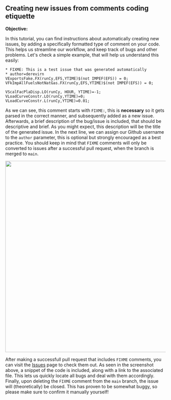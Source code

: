 ##  Creating new issues from comments coding etiquette

**Objective:** 

In this tutorial, you can find instructions about automatically creating new issues, by adding a specifically formatted type of comment on your code. This helps us streamline our workflow, and keep track of bugs and other problems. Let's check a simple example, that will help us understand this easily:

```
* FIXME: This is a test issue that was generated automatically
* author=derevirn
VExportsFake.FX(runCy,EFS,YTIME)$(not IMPEF(EFS)) = 0;
VFkImpAllFuelsNotNatGas.FX(runCy,EFS,YTIME)$(not IMPEF(EFS)) = 0;

VScalFacPlaDisp.LO(runCy, HOUR, YTIME)=-1;
VLoadCurveConstr.LO(runCy,YTIME)=0;
VLoadCurveConstr.L(runCy,YTIME)=0.01;
```
As we can see, this comment starts with `FIXME:`, this is **necessary** so it gets parsed in the correct manner, and subsequently added as a new issue. Afterwards, a brief description of the bug/issue is included, that should be descriptive and brief. As you might expect, this description will be the title of the generated issue. In the next line, we can assign our Github username to the `author` parameter, this is optional but strongly encouraged as a best practice. You should keep in mind that `FIXME` comments will only be converted to issues after a successful pull request, when the branch is merged to `main`. 

<img src="https://github.com/e3modelling/OPEN-PROM/assets/9198526/ea8e73f2-b841-48bf-ab29-5fc21685d715" width="600" >

After making a successfull pull request that includes `FIXME` comments, you can visit the [Issues](https://github.com/e3modelling/OPEN-PROM/issues) page to check them out. As seen in the screenshot above, a snippet of the code is included, along with a link to the associated file. This lets us quickly locate all bugs and deal with them accordingly. Finally, upon deleting the `FIXME` comment from the `main` branch, the issue will (theoretically) be closed. This has proven to be somewhat buggy, so please make sure to confirm it manually yourself! 